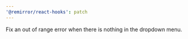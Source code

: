 ```yaml
---
'@remirror/react-hooks': patch
---
```


Fix an out of range error when there is nothing in the dropdown menu.

